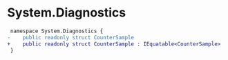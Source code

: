 # System.Diagnostics

``` diff
 namespace System.Diagnostics {
-    public readonly struct CounterSample
+    public readonly struct CounterSample : IEquatable<CounterSample>
 }
```
